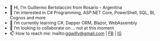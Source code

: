 - 👋 Hi, I’m Guillermo Bertolaccini from Rosario - Argentina
- 👀 I’m interested in C# Programming, ASP.NET Core, PowerShell, SQL, BI, Cognos and more
- 🌱 I’m currently learning C#, Dapper ORM, Blazor, WebAssembly
- 💞️ I’m looking to collaborate on ... not at this moment
- 📫 How to reach me: mailto:ggwilly@gmail.com | [FB](facebook.com/guillermo.bertolaccini) | [IG](instagram.com/ggwilly.ok)

<!---
ggwilly/ggwilly is a ✨ special ✨ repository because its `README.md` (this file) appears on your GitHub profile.
You can click the Preview link to take a look at your changes.
--->

